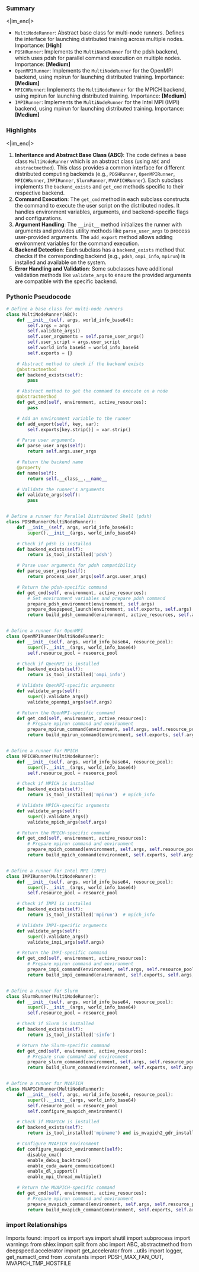 

### Summary

<|im_end|>

* `MultiNodeRunner`: Abstract base class for multi-node runners. Defines the interface for launching distributed training across multiple nodes. Importance: **[High]**
* `PDSHRunner`: Implements the `MultiNodeRunner` for the pdsh backend, which uses pdsh for parallel command execution on multiple nodes. Importance: **[Medium]**
* `OpenMPIRunner`: Implements the `MultiNodeRunner` for the OpenMPI backend, using mpirun for launching distributed training. Importance: **[Medium]**
* `MPICHRunner`: Implements the `MultiNodeRunner` for the MPICH backend, using mpirun for launching distributed training. Importance: **[Medium]**
* `IMPIRunner`: Implements the `MultiNodeRunner` for the Intel MPI (IMPI) backend, using mpirun for launching distributed training. Importance: **[Medium]**

### Highlights

<|im_end|>

1. **Inheritance and Abstract Base Class (ABC)**: The code defines a base class `MultiNodeRunner` which is an abstract class (using `ABC` and `abstractmethod`). This class provides a common interface for different distributed computing backends (e.g., `PDSHRunner`, `OpenMPIRunner`, `MPICHRunner`, `IMPIRunner`, `SlurmRunner`, `MVAPICHRunner`). Each subclass implements the `backend_exists` and `get_cmd` methods specific to their respective backend.
2. **Command Execution**: The `get_cmd` method in each subclass constructs the command to execute the user script on the distributed nodes. It handles environment variables, arguments, and backend-specific flags and configurations.
3. **Argument Handling**: The `__init__` method initializes the runner with arguments and provides utility methods like `parse_user_args` to process user-provided arguments. The `add_export` method allows adding environment variables for the command execution.
4. **Backend Detection**: Each subclass has a `backend_exists` method that checks if the corresponding backend (e.g., `pdsh`, `ompi_info`, `mpirun`) is installed and available on the system.
5. **Error Handling and Validation**: Some subclasses have additional validation methods like `validate_args` to ensure the provided arguments are compatible with the specific backend.

### Pythonic Pseudocode

```python
# Define a base class for multi-node runners
class MultiNodeRunner(ABC):
    def __init__(self, args, world_info_base64):
        self.args = args
        self.validate_args()
        self.user_arguments = self.parse_user_args()
        self.user_script = args.user_script
        self.world_info_base64 = world_info_base64
        self.exports = {}

    # Abstract method to check if the backend exists
    @abstractmethod
    def backend_exists(self):
        pass

    # Abstract method to get the command to execute on a node
    @abstractmethod
    def get_cmd(self, environment, active_resources):
        pass

    # Add an environment variable to the runner
    def add_export(self, key, var):
        self.exports[key.strip()] = var.strip()

    # Parse user arguments
    def parse_user_args(self):
        return self.args.user_args

    # Return the backend name
    @property
    def name(self):
        return self.__class__.__name__

    # Validate the runner's arguments
    def validate_args(self):
        pass


# Define a runner for Parallel Distributed Shell (pdsh)
class PDSHRunner(MultiNodeRunner):
    def __init__(self, args, world_info_base64):
        super().__init__(args, world_info_base64)

    # Check if pdsh is installed
    def backend_exists(self):
        return is_tool_installed('pdsh')

    # Parse user arguments for pdsh compatibility
    def parse_user_args(self):
        return process_user_args(self.args.user_args)

    # Return the pdsh-specific command
    def get_cmd(self, environment, active_resources):
        # Set environment variables and prepare pdsh command
        prepare_pdsh_environment(environment, self.args)
        prepare_deepspeed_launch(environment, self.exports, self.args)
        return build_pdsh_command(environment, active_resources, self.args, self.user_script, self.user_arguments)


# Define a runner for OpenMPI
class OpenMPIRunner(MultiNodeRunner):
    def __init__(self, args, world_info_base64, resource_pool):
        super().__init__(args, world_info_base64)
        self.resource_pool = resource_pool

    # Check if OpenMPI is installed
    def backend_exists(self):
        return is_tool_installed('ompi_info')

    # Validate OpenMPI-specific arguments
    def validate_args(self):
        super().validate_args()
        validate_openmpi_args(self.args)

    # Return the OpenMPI-specific command
    def get_cmd(self, environment, active_resources):
        # Prepare mpirun command and environment
        prepare_mpirun_command(environment, self.args, self.resource_pool)
        return build_mpirun_command(environment, self.exports, self.args, self.user_script, self.user_arguments)


# Define a runner for MPICH
class MPICHRunner(MultiNodeRunner):
    def __init__(self, args, world_info_base64, resource_pool):
        super().__init__(args, world_info_base64)
        self.resource_pool = resource_pool

    # Check if MPICH is installed
    def backend_exists(self):
        return is_tool_installed('mpirun')  # mpich_info

    # Validate MPICH-specific arguments
    def validate_args(self):
        super().validate_args()
        validate_mpich_args(self.args)

    # Return the MPICH-specific command
    def get_cmd(self, environment, active_resources):
        # Prepare mpirun command and environment
        prepare_mpich_command(environment, self.args, self.resource_pool)
        return build_mpich_command(environment, self.exports, self.args, self.user_script, self.user_arguments)


# Define a runner for Intel MPI (IMPI)
class IMPIRunner(MultiNodeRunner):
    def __init__(self, args, world_info_base64, resource_pool):
        super().__init__(args, world_info_base64)
        self.resource_pool = resource_pool

    # Check if IMPI is installed
    def backend_exists(self):
        return is_tool_installed('mpirun')  # mpich_info

    # Validate IMPI-specific arguments
    def validate_args(self):
        super().validate_args()
        validate_impi_args(self.args)

    # Return the IMPI-specific command
    def get_cmd(self, environment, active_resources):
        # Prepare mpirun command and environment
        prepare_impi_command(environment, self.args, self.resource_pool)
        return build_impi_command(environment, self.exports, self.args, self.user_script, self.user_arguments)


# Define a runner for Slurm
class SlurmRunner(MultiNodeRunner):
    def __init__(self, args, world_info_base64, resource_pool):
        super().__init__(args, world_info_base64)
        self.resource_pool = resource_pool

    # Check if Slurm is installed
    def backend_exists(self):
        return is_tool_installed('sinfo')

    # Return the Slurm-specific command
    def get_cmd(self, environment, active_resources):
        # Prepare srun command and environment
        prepare_slurm_command(environment, self.args, self.resource_pool)
        return build_slurm_command(environment, self.exports, self.args, self.user_script, self.user_arguments)


# Define a runner for MVAPICH
class MVAPICHRunner(MultiNodeRunner):
    def __init__(self, args, world_info_base64, resource_pool):
        super().__init__(args, world_info_base64)
        self.resource_pool = resource_pool
        self.configure_mvapich_environment()

    # Check if MVAPICH is installed
    def backend_exists(self):
        return is_tool_installed('mpiname') and is_mvapich2_gdr_installed()

    # Configure MVAPICH environment
    def configure_mvapich_environment(self):
        disable_cma()
        enable_debug_backtrace()
        enable_cuda_aware_communication()
        enable_dl_support()
        enable_mpi_thread_multiple()

    # Return the MVAPICH-specific command
    def get_cmd(self, environment, active_resources):
        # Prepare mpirun command and environment
        prepare_mvapich_command(environment, self.args, self.resource_pool)
        return build_mvapich_command(environment, self.exports, self.args, self.user_script, self.user_arguments)
```


### import Relationships

Imports found:
import os
import sys
import shutil
import subprocess
import warnings
from shlex import split
from abc import ABC, abstractmethod
from deepspeed.accelerator import get_accelerator
from ..utils import logger, get_numactl_cmd
from .constants import PDSH_MAX_FAN_OUT, MVAPICH_TMP_HOSTFILE